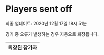 # Players sent off
최종 업데이트: 2020년 12월 17일 18시 51분


경기 중 오류가 발생하는 경우 자동으로 퇴장됩니다.


| 퇴장된 참가자 |
|:---:|
